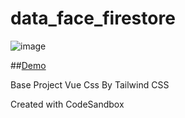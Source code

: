 # data_face_firestore

![image](https://user-images.githubusercontent.com/26201178/108405172-5642c300-7253-11eb-9b4f-3e8900915299.png)

##[Demo](https://datafaces.vercel.app/)


Base Project Vue 
Css By Tailwind CSS

Created with CodeSandbox
